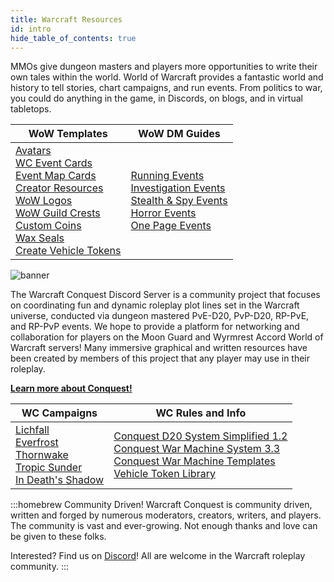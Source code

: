```yaml
---
title: Warcraft Resources
id: intro
hide_table_of_contents: true
---
```


MMOs give dungeon masters and players more opportunities to write their own tales within the world. World of Warcraft provides a fantastic world and history to tell stories, chart campaigns, and run events. From politics to war, you could do anything in the game, in Discords, on blogs, and in virtual tabletops.

| WoW Templates | WoW DM Guides |
|--|--|
| [Avatars](../photoshop/wow-avatars.md)<br/>[WC Event Cards](event-cards.md)<br/>[Event Map Cards](../photoshop/event-cards.md)<br/>[Creator Resources](https://drive.google.com/drive/u/0/folders/1zerrT40geTDstjGdsfDnFHh-_whOEugf)<br/>[WoW Logos](../photoshop/wow-logo.md)<br/>[WoW Guild Crests](../photoshop/crest.md)<br/>[Custom Coins](../photoshop/coins.md)<br/>[Wax Seals](../photoshop/wax-seals.md)<br/>[Create Vehicle Tokens](vehicle-tokens.md) | [Running Events](../best-practice.md)<br/>[Investigation Events](../investigation.md)<br/>[Stealth & Spy Events](../stealth.md)<br/>[Horror Events](../horror.md)<br/>[One Page Events](../one-page.md) |

![banner](/img/landing/banner-conquest.png)

The Warcraft Conquest Discord Server is a community project that focuses on coordinating fun and dynamic roleplay plot lines set in the Warcraft universe, conducted via dungeon mastered PvE-D20, PvP-D20, RP-PvE, and RP-PvP events. We hope to provide a platform for networking and collaboration for players on the Moon Guard and Wyrmrest Accord World of Warcraft servers! Many immersive graphical and written resources have been created by members of this project that any player may use in their roleplay.

[**Learn more about Conquest!**](/Conquest)

| WC Campaigns | WC Rules and Info |
|--|--|
| [Lichfall](/lichfall)<br/>[Everfrost](/everfrost)<br/>[Thornwake](/thornwake)<br/>[Tropic Sunder](/TropicSunder)<br/>[In Death's Shadow](/DeathShadow) |  [Conquest D20 System Simplified 1.2](https://docs.google.com/document/d/1uWgbEss5eeHPUwn3yROz4JuiYSbTq1JdxiMGy1a2pGY/edit)<br/>[Conquest War Machine System 3.3](https://docs.google.com/document/d/1Q9vnQ6pLNIQgCSIcxVzJzsQnPSz3nXffgqEjI0nqUsE/edit#)<br/>[Conquest War Machine Templates](https://docs.google.com/document/d/1CME3uHmDtg2p0YH22hP23-TZ-Z8wUBixcC-drxPyAG4/edit)<br/>[Vehicle Token Library](https://drive.google.com/drive/folders/1x-dXLeAa0GkyvSP_Ar4u_azGg91RyVn3?usp=sharing) |

:::homebrew Community Driven!
Warcraft Conquest is community driven, written and forged by numerous moderators, creators, writers, and players. The community is vast and ever-growing. Not enough thanks and love can be given to these folks. 

Interested? Find us on [Discord](https://tinyurl.com/warcraftconquestdiscord)! All are welcome in the Warcraft roleplay community.
:::